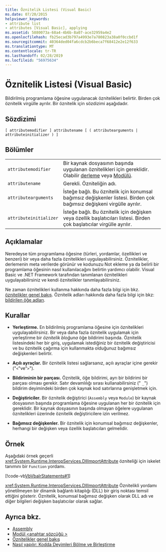 ```yaml
---
title: Öznitelik Listesi (Visual Basic)
ms.date: 07/20/2015
helpviewer_keywords:
- attribute list
- attributes [Visual Basic], applying
ms.assetid: 5880073a-68a4-4b6b-8a07-ace32959a4e2
ms.openlocfilehash: fb25ecad3b797a4993e7a780823a38a0f0ccbd1f
ms.sourcegitcommit: 40364ded04fa6cdcb2b6beca7f68412e2e12f633
ms.translationtype: MT
ms.contentlocale: tr-TR
ms.lasthandoff: 02/28/2019
ms.locfileid: "56975634"
---
```

# <a name="attribute-list-visual-basic"></a>Öznitelik Listesi (Visual Basic)
Bildirilmiş programlama öğesine uygulanacak öznitelikleri belirtir. Birden çok öznitelik virgülle ayrılır. Bir öznitelik için sözdizimi aşağıdadır.  
  
## <a name="syntax"></a>Sözdizimi  
  
```  
[ attributemodifier ] attributename [ ( attributearguments | attributeinitializer ) ]  
```  
  
## <a name="parts"></a>Bölümler  
|||
|---|---|
|`attributemodifier`|Bir kaynak dosyasının başında uygulanan öznitelikleri için gereklidir. Olabilir [derleme](../../../visual-basic/language-reference/modifiers/assembly.md) veya [Modülü](../../../visual-basic/language-reference/modifiers/module-keyword.md).|
|`attributename`| Gerekli. Özniteliğin adı.|
|`attributearguments`|İsteğe bağlı. Bu öznitelik için konumsal bağımsız değişkenler listesi. Birden çok bağımsız değişkeni virgülle ayrılır.|
|`attributeinitializer`|İsteğe bağlı. Bu öznitelik için değişken veya özellik başlatıcıları listesi. Birden çok başlatıcılar virgülle ayrılır.|
  
## <a name="remarks"></a>Açıklamalar  
 Neredeyse tüm programlama öğesine (türleri, yordamlar, özellikleri ve benzeri) bir veya daha fazla öznitelikleri uygulayabilirsiniz. Öznitelikler, derlemenin meta verilerde görünür ve kodunuzu Not ekleme ya da belirli bir programlama öğesinin nasıl kullanılacağını belirtin yardımcı olabilir. Visual Basic ve .NET Framework tarafından tanımlanan öznitelikleri uygulayabilirsiniz ve kendi öznitelikler tanımlayabilirsiniz.  

 Ne zaman öznitelikleri kullanma hakkında daha fazla bilgi için bkz. [öznitelikler genel bakış](../../../visual-basic/programming-guide/concepts/attributes/index.md). Öznitelik adları hakkında daha fazla bilgi için bkz: [bildirilen öğe adları](../../../visual-basic/programming-guide/language-features/declared-elements/declared-element-names.md).  
  
## <a name="rules"></a>Kurallar  
  
-   **Yerleştirme.** En bildirilmiş programlama öğesine için öznitelikleri uygulayabilirsiniz. Bir veya daha fazla öznitelik uygulamak için yerleştirme bir *öznitelik bloğuna* öğe bildirimi başında. Öznitelik listesindeki her bir giriş, uygulamak istediğiniz bir öznitelik değiştiricisi ve bu öznitelik çağırma için kullanmakta olduğunuz bağımsız değişkenleri belirtir.  
  
-   **Açılı ayraçlar.** Bir öznitelik listesi sağlarsanız, açılı ayraçlar içine gerekir ("`<`"ve"`>`").  
  
-   **Bildiriminin bir parçası.** Öznitelik, öğe bildirimi, ayrı bir bildirimi bir parçası olması gerekir. Satır devamlılığı sırası kullanabilirsiniz (" `_`") bildirim deyimindeki birden çok kaynak kod satırlarına genişletmek için.  
  
-   **Değiştiriciler.** Bir öznitelik değiştirici (`Assembly` veya `Module`) bir kaynak dosyasının başında programlama öğesine uygulanan her bir öznitelik için gereklidir. Bir kaynak dosyasının başında olmayan öğelere uygulanan öznitelikleri üzerinde öznitelik değiştiricilere izin verilmez.  
  
-   **Bağımsız değişkenler.** Bir öznitelik için konumsal bağımsız değişkenler, herhangi bir değişken veya özellik başlatıcıları gelmelidir.  
  
## <a name="example"></a>Örnek  
 Aşağıdaki örnek geçerli <xref:System.Runtime.InteropServices.DllImportAttribute> özniteliği için iskelet tanımını bir `Function` yordamı.  
  
 [!code-vb[VbVbalrStatements#1](~/samples/snippets/visualbasic/VS_Snippets_VBCSharp/VbVbalrStatements/VB/Class1.vb#1)]  
  
 <xref:System.Runtime.InteropServices.DllImportAttribute> Öznitelikli yordamı yönetilmeyen bir dinamik bağlantı kitaplığı (DLL) bir giriş noktası temsil ettiğini gösterir. Öznitelik, konumsal bağımsız değişken olarak DLL adı ve diğer bilgileri değişken başlatıcılar olarak sağlar.  
  
## <a name="see-also"></a>Ayrıca bkz.
- [Assembly](../../../visual-basic/language-reference/modifiers/assembly.md)
- [Modül \<anahtar sözcüğü >](../../../visual-basic/language-reference/modifiers/module-keyword.md)
- [Öznitelikler genel bakış](../../../visual-basic/programming-guide/concepts/attributes/index.md)
- [Nasıl yapılır: Kodda Deyimleri Bölme ve Birleştirme](../../../visual-basic/programming-guide/program-structure/how-to-break-and-combine-statements-in-code.md)
